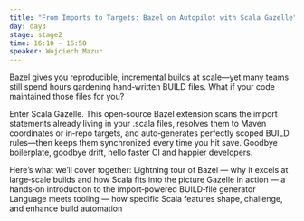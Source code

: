 ```yaml
---
title: "From Imports to Targets: Bazel on Autopilot with Scala Gazelle"
day: day3
stage: stage2
time: 16:10 - 16:50
speaker: Wojciech Mazur
---
```


Bazel gives you reproducible, incremental builds at scale—yet many teams still spend hours gardening hand‑written BUILD files. What if your code maintained those files for you?

Enter Scala Gazelle. This open‑source Bazel extension scans the import statements already living in your .scala files, resolves them to Maven coordinates or in‑repo targets, and auto‑generates perfectly scoped BUILD rules—then keeps them synchronized every time you hit save. Goodbye boilerplate, goodbye drift, hello faster CI and happier developers.

Here’s what we’ll cover together: Lightning tour of Bazel — why it excels at large‑scale builds and how Scala fits into the picture Gazelle in action — a hands‑on introduction to the import‑powered BUILD‑file generator Language meets tooling — how specific Scala features shape, challenge, and enhance build automation
